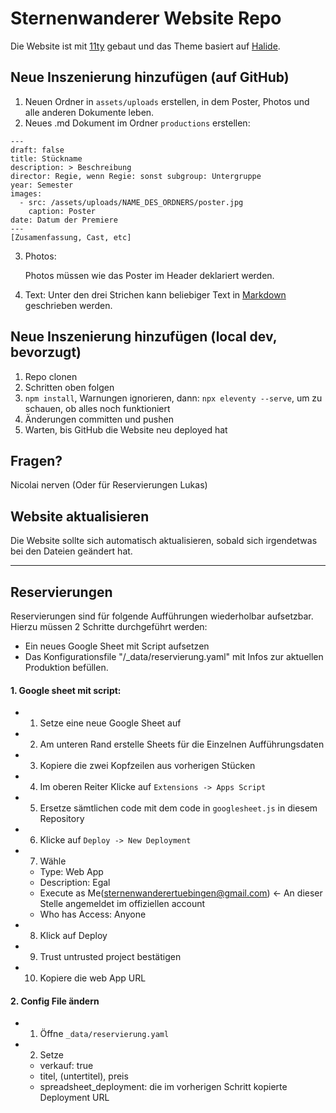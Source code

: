 # Sternenwanderer Website Repo
Die Website ist mit [11ty](https://11ty.dev) gebaut und das Theme basiert auf [Halide](https://github.com/danurbanowicz/halide).

## Neue Inszenierung hinzufügen (auf GitHub)
1. Neuen Ordner in `assets/uploads` erstellen, in dem Poster, Photos und alle anderen Dokumente leben.
2. Neues .md Dokument im Ordner `productions` erstellen:
```
---
draft: false
title: Stückname
description: > Beschreibung
director: Regie, wenn Regie: sonst subgroup: Untergruppe
year: Semester
images:
  - src: /assets/uploads/NAME_DES_ORDNERS/poster.jpg
    caption: Poster
date: Datum der Premiere
---
[Zusamenfassung, Cast, etc]
```

3.  Photos:

     Photos müssen wie das Poster im Header deklariert werden.

4. Text:
    Unter den drei Strichen kann beliebiger Text in [Markdown](https://www.markdownguide.org/) geschrieben werden.

## Neue Inszenierung hinzufügen (local dev, bevorzugt)
1. Repo clonen
2. Schritten oben folgen
3. `npm install`, Warnungen ignorieren, dann: `npx eleventy --serve`, um zu schauen, ob alles noch funktioniert
4. Änderungen committen und pushen
5. Warten, bis GitHub die Website neu deployed hat

## Fragen?
Nicolai nerven (Oder für Reservierungen Lukas)

## Website aktualisieren
Die Website sollte sich automatisch aktualisieren, sobald sich irgendetwas bei den Dateien geändert hat.

---

## Reservierungen
Reservierungen sind für folgende Aufführungen wiederholbar aufsetzbar.
Hierzu müssen 2 Schritte durchgeführt werden: 
- Ein neues Google Sheet mit Script aufsetzen
- Das Konfigurationsfile "/_data/reservierung.yaml" mit Infos zur aktuellen Produktion befüllen.
#### 1. Google sheet mit script:
- 1. Setze eine neue Google Sheet auf
- 2. Am unteren Rand erstelle Sheets für die Einzelnen Aufführungsdaten
- 3. Kopiere die zwei Kopfzeilen aus vorherigen Stücken
- 4. Im oberen Reiter Klicke auf `Extensions -> Apps Script`
- 5. Ersetze sämtlichen code mit dem code in `googlesheet.js` in diesem Repository
- 6. Klicke auf `Deploy -> New Deployment`
- 7. Wähle 
  - Type: Web App
  - Description: Egal
  - Execute as Me(sternenwanderertuebingen@gmail.com) <- An dieser Stelle angemeldet im offiziellen account
  - Who has Access: Anyone
- 8. Klick auf Deploy
- 9. Trust untrusted project bestätigen
- 10. Kopiere die web App URL

#### 2. Config File ändern
- 1. Öffne `_data/reservierung.yaml`
- 2. Setze 
  - verkauf: true
  - titel, (untertitel), preis
  - spreadsheet_deployment: die im vorherigen Schritt kopierte Deployment URL
